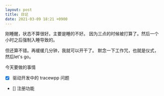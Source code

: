```yaml
---
layout: post
title: 日记
date: 2021-03-09 18:21 +0900
---
```


刚睡醒，状态不算很好。主要是睡的不好。
因为三点的时候被打算了。然后一个小时之后强制入睡导致的。

但还算不错。再缓缓几分钟，我就可以开干了。
默念一下工作咒，也就是仪式，然后let's go。

今天要做的事情
- [x] 驱动开发中的 tracewpp 问题
- [] 注册功能
